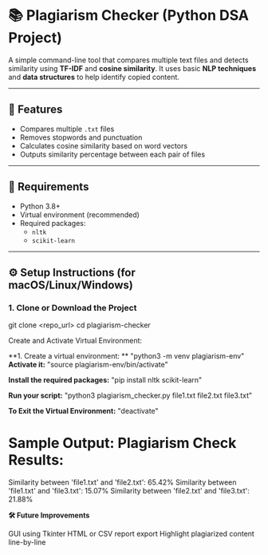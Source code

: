 # 📚 Plagiarism Checker (Python DSA Project)

A simple command-line tool that compares multiple text files and detects similarity using **TF-IDF** and **cosine similarity**. It uses basic **NLP techniques** and **data structures** to help identify copied content.

---

## 🚀 Features

- Compares multiple `.txt` files
- Removes stopwords and punctuation
- Calculates cosine similarity based on word vectors
- Outputs similarity percentage between each pair of files

---

## 🧰 Requirements

- Python 3.8+
- Virtual environment (recommended)
- Required packages:
  - `nltk`
  - `scikit-learn`

---

## ⚙️ Setup Instructions (for macOS/Linux/Windows)

### 1. Clone or Download the Project
git clone <repo_url>
cd plagiarism-checker

Create and Activate Virtual Environment:

**1. Create a virtual environment:
**
"python3 -m venv plagiarism-env"
**Activate it:**
"source plagiarism-env/bin/activate"

**Install the required packages:**
"pip install nltk scikit-learn"


**Run your script:**
"python3 plagiarism_checker.py file1.txt file2.txt file3.txt"

**To Exit the Virtual Environment:**
"deactivate"

**Sample Output:**
Plagiarism Check Results:
=========================
Similarity between 'file1.txt' and 'file2.txt': 65.42%
Similarity between 'file1.txt' and 'file3.txt': 15.07%
Similarity between 'file2.txt' and 'file3.txt': 21.88%


**🛠️ Future Improvements**

GUI using Tkinter
HTML or CSV report export
Highlight plagiarized content line-by-line


